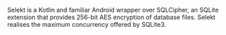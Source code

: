 Selekt is a Kotlin and familiar Android wrapper over SQLCipher, an SQLite extension that provides 256-bit AES encryption of database files. Selekt realises the maximum concurrency offered by SQLite3.
